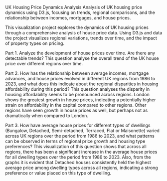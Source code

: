 UK Housing Price Dynamics Analysis
Analysis of UK housing price dynamics using D3.js, focusing on trends, regional comparisons, and the relationship between incomes, mortgages, and house prices.

This visualization project explores the dynamics of UK housing 
prices through a comprehensive analysis of house price data.  Using 
D3.js and data the project visualizes regional variations, trends over 
time, and the impact of property types on pricing.  

Part 1. Analyze the development of house prices over time. Are 
there any detectable trends? 
This question analyse the overall trend of the UK house price over 
different regions over time. 

Part 2. How has the relationship between average incomes, 
mortgage advances, and house prices evolved in different UK 
regions from 1986 to 2023, and what does this indicate about 
the regional disparities in housing affordability during this 
period? 
This question analyses the disparity in housing affordability seems 
to be pronounced across regions. London shows the greatest 
growth in house prices, indicating a potentially higher strain on 
affordability in the capital compared to other regions. Other 
regions have seen growth in house prices as well, but perhaps not 
as dramatically when compared to London. 

Part 3. How have average house prices for different types of 
dwellings (Bungalow, Detached, Semi-detached, Terraced, Flat 
or Maisonette) varied across UK regions over the period from 
1986 to 2023, and what patterns can be observed in terms of 
regional price growth and housing type preferences? 
This visualization of this question shows that across all regions, 
there has been a significant increase in the average house prices 
for all dwelling types over the period from 1986 to 2023. Also, 
from the graphs it is evident that Detached houses consistently 
held the highest average price among dwelling types across all 
regions, indicating a strong preference or value placed on this type 
of dwelling.
